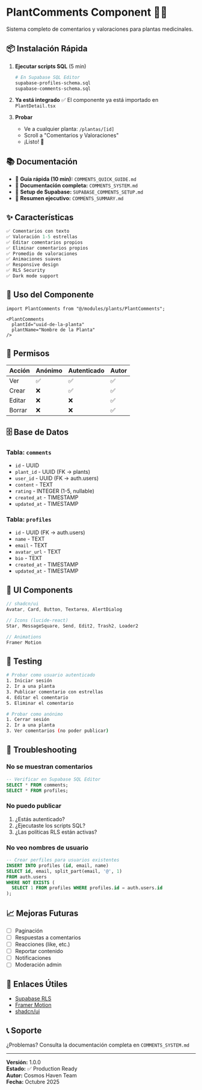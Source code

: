 # PlantComments Component 🌟💬

Sistema completo de comentarios y valoraciones para plantas medicinales.

## 📦 Instalación Rápida

1. **Ejecutar scripts SQL** (5 min)
   ```bash
   # En Supabase SQL Editor
   supabase-profiles-schema.sql
   supabase-comments-schema.sql
   ```

2. **Ya está integrado** ✅
   El componente ya está importado en `PlantDetail.tsx`

3. **Probar**
   - Ve a cualquier planta: `/plantas/[id]`
   - Scroll a "Comentarios y Valoraciones"
   - ¡Listo! 🎉

## 📚 Documentación

- 📖 **Guía rápida (10 min):** `COMMENTS_QUICK_GUIDE.md`
- 📖 **Documentación completa:** `COMMENTS_SYSTEM.md`
- 📖 **Setup de Supabase:** `SUPABASE_COMMENTS_SETUP.md`
- 📖 **Resumen ejecutivo:** `COMMENTS_SUMMARY.md`

## ✨ Características

```typescript
✅ Comentarios con texto
✅ Valoración 1-5 estrellas
✅ Editar comentarios propios
✅ Eliminar comentarios propios
✅ Promedio de valoraciones
✅ Animaciones suaves
✅ Responsive design
✅ RLS Security
✅ Dark mode support
```

## 🎯 Uso del Componente

```tsx
import PlantComments from "@/modules/plants/PlantComments";

<PlantComments 
  plantId="uuid-de-la-planta" 
  plantName="Nombre de la Planta"
/>
```

## 🔐 Permisos

| Acción | Anónimo | Autenticado | Autor |
|--------|---------|-------------|-------|
| Ver    | ✅      | ✅          | ✅    |
| Crear  | ❌      | ✅          | ✅    |
| Editar | ❌      | ❌          | ✅    |
| Borrar | ❌      | ❌          | ✅    |

## 🗄️ Base de Datos

### Tabla: `comments`
- `id` - UUID
- `plant_id` - UUID (FK → plants)
- `user_id` - UUID (FK → auth.users)
- `content` - TEXT
- `rating` - INTEGER (1-5, nullable)
- `created_at` - TIMESTAMP
- `updated_at` - TIMESTAMP

### Tabla: `profiles`
- `id` - UUID (FK → auth.users)
- `name` - TEXT
- `email` - TEXT
- `avatar_url` - TEXT
- `bio` - TEXT
- `created_at` - TIMESTAMP
- `updated_at` - TIMESTAMP

## 🎨 UI Components

```typescript
// shadcn/ui
Avatar, Card, Button, Textarea, AlertDialog

// Icons (lucide-react)
Star, MessageSquare, Send, Edit2, Trash2, Loader2

// Animations
Framer Motion
```

## 🧪 Testing

```bash
# Probar como usuario autenticado
1. Iniciar sesión
2. Ir a una planta
3. Publicar comentario con estrellas
4. Editar el comentario
5. Eliminar el comentario

# Probar como anónimo
1. Cerrar sesión
2. Ir a una planta
3. Ver comentarios (no poder publicar)
```

## 🐛 Troubleshooting

### No se muestran comentarios
```sql
-- Verificar en Supabase SQL Editor
SELECT * FROM comments;
SELECT * FROM profiles;
```

### No puedo publicar
1. ¿Estás autenticado?
2. ¿Ejecutaste los scripts SQL?
3. ¿Las políticas RLS están activas?

### No veo nombres de usuario
```sql
-- Crear perfiles para usuarios existentes
INSERT INTO profiles (id, email, name)
SELECT id, email, split_part(email, '@', 1)
FROM auth.users
WHERE NOT EXISTS (
  SELECT 1 FROM profiles WHERE profiles.id = auth.users.id
);
```

## 📈 Mejoras Futuras

- [ ] Paginación
- [ ] Respuestas a comentarios
- [ ] Reacciones (like, etc.)
- [ ] Reportar contenido
- [ ] Notificaciones
- [ ] Moderación admin

## 🔗 Enlaces Útiles

- [Supabase RLS](https://supabase.com/docs/guides/auth/row-level-security)
- [Framer Motion](https://www.framer.com/motion/)
- [shadcn/ui](https://ui.shadcn.com/)

## 📞 Soporte

¿Problemas? Consulta la documentación completa en `COMMENTS_SYSTEM.md`

---

**Versión:** 1.0.0  
**Estado:** ✅ Production Ready  
**Autor:** Cosmos Haven Team  
**Fecha:** Octubre 2025
